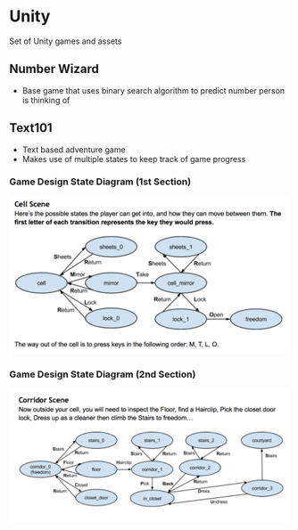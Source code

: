 # Unity
Set of Unity games and assets

## Number Wizard
- Base game that uses binary search algorithm to predict number person is thinking of
## Text101
- Text based adventure game
- Makes use of multiple states to keep track of game progress
### Game Design State Diagram (1st Section)
![Alt text](img/GD_0.png?raw=true "First Section")

### Game Design State Diagram (2nd Section)
![Alt text](img/GD_1.png?raw=true "Second Section")
